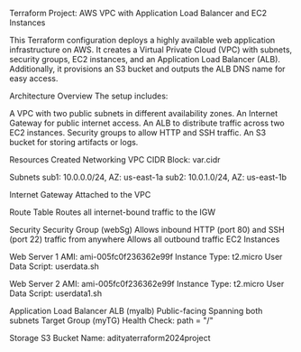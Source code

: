 Terraform Project: AWS VPC with Application Load Balancer and EC2 Instances

This Terraform configuration deploys a highly available web application infrastructure on AWS. It creates a Virtual Private Cloud (VPC) with subnets, security groups, EC2 instances, and an Application Load Balancer (ALB). Additionally, it provisions an S3 bucket and outputs the ALB DNS name for easy access.

Architecture Overview
The setup includes:

A VPC with two public subnets in different availability zones.
An Internet Gateway for public internet access.
An ALB to distribute traffic across two EC2 instances.
Security groups to allow HTTP and SSH traffic.
An S3 bucket for storing artifacts or logs.


Resources Created
Networking
VPC
CIDR Block: var.cidr


Subnets
sub1: 10.0.0.0/24, AZ: us-east-1a
sub2: 10.0.1.0/24, AZ: us-east-1b

Internet Gateway
Attached to the VPC

Route Table
Routes all internet-bound traffic to the IGW

Security
Security Group (webSg)
Allows inbound HTTP (port 80) and SSH (port 22) traffic from anywhere
Allows all outbound traffic
EC2 Instances

Web Server 1
AMI: ami-005fc0f236362e99f
Instance Type: t2.micro
User Data Script: userdata.sh

Web Server 2
AMI: ami-005fc0f236362e99f
Instance Type: t2.micro
User Data Script: userdata1.sh

Application Load Balancer
ALB (myalb)
Public-facing
Spanning both subnets
Target Group (myTG)
Health Check: path = "/"

Storage
S3 Bucket
Name: adityaterraform2024project
